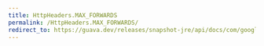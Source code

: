 ```yaml
---
title: HttpHeaders.MAX_FORWARDS
permalink: /HttpHeaders.MAX_FORWARDS/
redirect_to: https://guava.dev/releases/snapshot-jre/api/docs/com/google/common/net/HttpHeaders.html#MAX_FORWARDS
---
```

